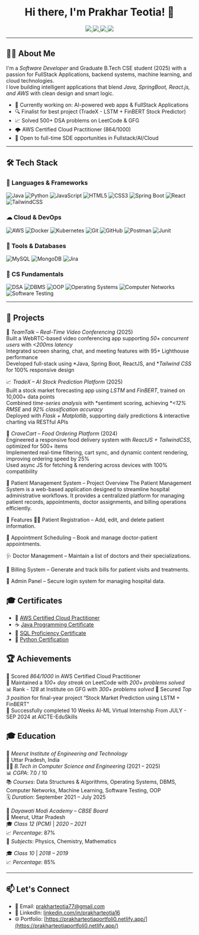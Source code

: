 <h1 align="center">Hi there, I'm Prakhar Teotia! 👋</h1>

<p align="center">
  <a href="https://www.linkedin.com/in/prakhar-teotia16/">
    <img src="https://img.shields.io/badge/LinkedIn-Prakhar%20Teotia-blue?style=for-the-badge&logo=linkedin" />
  </a>
  <a href="mailto:prakharteotia77@gmail.com">
    <img src="https://img.shields.io/badge/Gmail-prakharteotia77@gmail.com-D14836?style=for-the-badge&logo=gmail&logoColor=white" />
  </a>
  <a href="https://prakharteotiaportfoli0.netlify.app/">
    <img src="https://img.shields.io/badge/Portfolio-Visit-green?style=for-the-badge&logo=firefox&logoColor=white" />
  </a>
  <a href="https://wa.me/+919675164178">
    <img src="https://img.shields.io/badge/WhatsApp-Chat-25D366?style=for-the-badge&logo=whatsapp&logoColor=white" />
  </a>
</p>



---

## 🧑‍💻 About Me

I'm a *Software Developer* and Graduate B.Tech CSE student (2025) with a passion for FullStack Applications, backend systems, machine learning, and cloud technologies.  
I love building intelligent applications that blend *Java, SpringBoot, React.js, and AWS* with clean design and smart logic.

- 🔭 Currently working on: AI-powered web apps & FullStack Applications
- 🔍 Finalist for best project (TradeX - LSTM + FinBERT Stock Predictor)
- 📈 Solved 500+ DSA problems on LeetCode & GFG
- 🌩 AWS Certified Cloud Practitioner (864/1000)
- 💬 Open to full-time SDE opportunities in Fullstack/AI/Cloud

---

## 🛠 Tech Stack

### 🚀 Languages & Frameworks
![Java](https://img.shields.io/badge/Java-%23ED8B00.svg?logo=openjdk&logoColor=white)
![Python](https://img.shields.io/badge/Python-%2314354C.svg?logo=python&logoColor=white)
![JavaScript](https://img.shields.io/badge/JavaScript-F7DF1E?logo=javascript&logoColor=black)
![HTML5](https://img.shields.io/badge/HTML5-E34F26?logo=html5&logoColor=white)
![CSS3](https://img.shields.io/badge/CSS3-1572B6?logo=css3&logoColor=white)
![Spring Boot](https://img.shields.io/badge/SpringBoot-6DB33F?logo=springboot&logoColor=white)
![React](https://img.shields.io/badge/React-%2320232a.svg?logo=react&logoColor=%2361DAFB)
![TailwindCSS](https://img.shields.io/badge/TailwindCSS-06B6D4?logo=tailwindcss&logoColor=white)


### ☁ Cloud & DevOps
![AWS](https://img.shields.io/badge/AWS-232F3E?logo=amazon-aws&logoColor=white)
![Docker](https://img.shields.io/badge/Docker-2496ED?logo=docker&logoColor=white)
![Kubernetes](https://img.shields.io/badge/Kubernetes-326CE5?logo=kubernetes&logoColor=white)
![Git](https://img.shields.io/badge/Git-F05032?logo=git&logoColor=white)
![GitHub](https://img.shields.io/badge/GitHub-181717?logo=github&logoColor=white)
![Postman](https://img.shields.io/badge/Postman-FF6C37?logo=postman&logoColor=white)
![Junit](https://img.shields.io/badge/JUnit-25A162?logo=java&logoColor=white)

### 🧠 Tools & Databases
![MySQL](https://img.shields.io/badge/MySQL-4479A1?logo=mysql&logoColor=white)
![MongoDB](https://img.shields.io/badge/MongoDB-4EA94B?logo=mongodb&logoColor=white)
![Jira](https://img.shields.io/badge/Jira-0052CC?logo=jira&logoColor=white)

### 🧮 CS Fundamentals
![DSA](https://img.shields.io/badge/Data%20Structures%20%26%20Algorithms-blueviolet?logo=codeforces&logoColor=white)
![DBMS](https://img.shields.io/badge/DBMS-%23007396.svg?logoColor=white)
![OOP](https://img.shields.io/badge/OOP-Principles-orange?logo=java&logoColor=white)
![Operating Systems](https://img.shields.io/badge/Operating%20Systems-%23323330.svg?logoColor=white)
![Computer Networks](https://img.shields.io/badge/Computer%20Networks-0052CC?logo=hackerrank&logoColor=white)
![Software Testing](https://img.shields.io/badge/Software%20Testing-darkred?logoColor=white)


---
## 🧪 Projects

🎥 *TeamTalk – Real-Time Video Conferencing* (2025)  
Built a WebRTC-based video conferencing app supporting *50+ concurrent users* with *<200ms latency*  
Integrated screen sharing, chat, and meeting features with 95+ Lighthouse performance  
Developed full-stack using *Java, Spring Boot, ReactJS, and **Tailwind CSS* for 100% responsive design  

📈 *TradeX – AI Stock Prediction Platform* (2025)  
Built a stock market forecasting app using *LSTM* and *FinBERT*, trained on 10,000+ data points  
Combined *time-series analysis* with *sentiment scoring, achieving **<12% RMSE* and *92% classification accuracy*  
Deployed with *Flask + Matplotlib*, supporting daily predictions & interactive charting via RESTful APIs  

🍔 *CraveCart – Food Ordering Platform* (2024)  
Engineered a responsive food delivery system with *ReactJS + TailwindCSS*, optimized for 500+ items  
Implemented real-time filtering, cart sync, and dynamic content rendering, improving ordering speed by 25%  
Used async JS for fetching & rendering across devices with 100% compatibility  

🏥 Patient Management System – Project Overview
The Patient Management System is a web-based application designed to streamline hospital administrative workflows. It provides a centralized platform for managing patient records, appointments, doctor assignments, and billing operations efficiently.

🔧 Features
👨‍⚕️ Patient Registration – Add, edit, and delete patient information.

📅 Appointment Scheduling – Book and manage doctor-patient appointments.

🩺 Doctor Management – Maintain a list of doctors and their specializations.

🧾 Billing System – Generate and track bills for patient visits and treatments.

🔐 Admin Panel – Secure login system for managing hospital data.

## 🎓 Certificates

- 🏅 [AWS Certified Cloud Practitioner](https://drive.google.com/file/d/1o_RpzY2SBh22FFEWWWnsM_u0I4UfT4X_/view?usp=drive_link)
- ☕ [Java Programming Certificate](https://www.hackerrank.com/certificates/b22811db8c0f)
- 💾 [SQL Proficiency Certificate](https://www.hackerrank.com/certificates/31bd4287ff3e)
- 🐍 [Python Certification](https://www.hackerrank.com/certificates/0e7ce62912df)

## 🏆 Achievements

🎯 Scored *864/1000* in AWS Certified Cloud Practitioner  
💪 Maintained a *100+ day streak* on LeetCode with *200+ problems solved*  
📊 Rank - *128* at Institute on GFG  with *300+ problems solved*
🥉 Secured *Top 3 position* for final-year project “Stock Market Prediction using LSTM + FinBERT”  
🚀 Successfully completed 10 Weeks AI-ML Virtual Internship From JULY - SEP 2024 at AICTE-EduSkills 


## 🎓 Education

🏫 *Meerut Institute of Engineering and Technology*  
📍 Uttar Pradesh, India  
🧑‍🎓 *B.Tech in Computer Science and Engineering* (2021 – 2025)  
📊 *CGPA*: 7.0 / 10  
📚 *Courses*: Data Structures & Algorithms, Operating Systems, DBMS, Computer Networks, Machine Learning, Software Testing, OOP  
🗓 *Duration*: September 2021 – July 2025

🏫 *Dayawati Modi Academy – CBSE Board*  
📍 Meerut, Uttar Pradesh  
🎓 *Class 12 (PCM)* | *2020 – 2021*  
📈 *Percentage*: 87%  
📘 *Subjects*: Physics, Chemistry, Mathematics

🎓 *Class 10* | *2018 – 2019*  
📈 *Percentage*: 85%

---

## 📫 Let's Connect
- 📧 Email: [prakharteotia77@gmail.com](mailto:prakharteotia77@gmail.com)
- 💼 LinkedIn: [linkedin.com/in/prakharteotia16](https://www.linkedin.com/in/prakhar-teotia16/)
- 🌐 Portfolio: [https://prakharteotiaportfoli0.netlify.app/](https://prakharteotiaportfoli0.netlify.app/)
